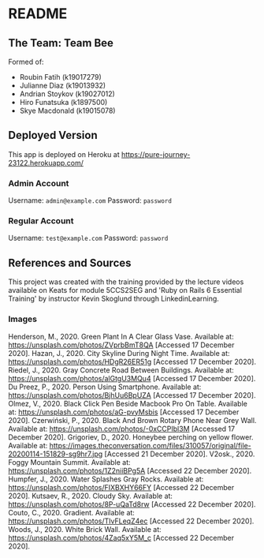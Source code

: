 # README

## The Team: Team Bee
Formed of:
* Roubin Fatih (k19017279)
* Julianne Diaz (k19013932)
* Andrian Stoykov (k19027012)
* Hiro Funatsuka (k1897500)
* Skye Macdonald (k19015078)

## Deployed Version
This app is deployed on Heroku at https://pure-journey-23122.herokuapp.com/

### Admin Account
Username: `admin@example.com`
Password: `password`

### Regular Account
Username: `test@example.com`
Password: `password`

## References and Sources
This project was created with the training provided by the lecture videos available on Keats for module 5CCS2SEG and 'Ruby on Rails 6 Essential Training' by instructor Kevin Skoglund through LinkedinLearning.

### Images
Henderson, M., 2020. Green Plant In A Clear Glass Vase. Available at: <https://unsplash.com/photos/ZVprbBmT8QA> [Accessed 17 December 2020].
Hazan, J., 2020. City Skyline During Night Time. Available at: <https://unsplash.com/photos/HDgR26ER51g> [Accessed 17 December 2020].
Riedel, J., 2020. Gray Concrete Road Between Buildings. Available at: <https://unsplash.com/photos/alGtgU3MQu4> [Accessed 17 December 2020].
Du Preez, P., 2020. Person Using Smartphone. Available at: <https://unsplash.com/photos/BjhUu6BpUZA> [Accessed 17 December 2020].
Olmez, V., 2020. Black Click Pen Beside Macbook Pro On Table. Available at: <https://unsplash.com/photos/aG-pvyMsbis> [Accessed 17 December 2020].
Czerwiński, P., 2020. Black And Brown Rotary Phone Near Grey Wall. Available at: <https://unsplash.com/photos/-0xCCPIbl3M> [Accessed 17 December 2020].
Grigoriev, D., 2020. Honeybee perching on yellow flower. Available at: <https://images.theconversation.com/files/310057/original/file-20200114-151829-sg9hr7.jpg> [Accessed 21 December 2020].
V2osk., 2020. Foggy Mountain Summit. Available at: <https://unsplash.com/photos/1Z2niiBPg5A> [Accessed 22 December 2020].
Humpfer, J., 2020. Water Splashes Gray Rocks. Available at: <https://unsplash.com/photos/FIXBXHY66FY> [Accessed 22 December 2020].
Kutsaev, R., 2020. Cloudy Sky. Available at: <https://unsplash.com/photos/8P-uQaTd8rw> [Accessed 22 December 2020].
Couto, C., 2020. Gradient. Available at: <https://unsplash.com/photos/TIvFLeqZ4ec> [Accessed 22 December 2020].
Woods, J., 2020. White Brick Wall. Available at: <https://unsplash.com/photos/4Zaq5xY5M_c> [Accessed 22 December 2020].
